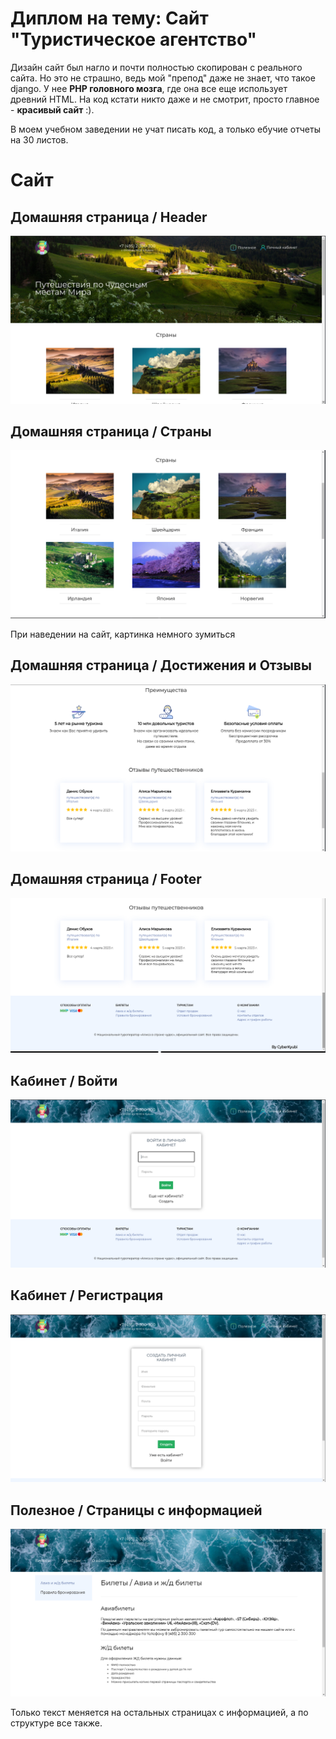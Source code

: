# Диплом на тему: Сайт "Туристическое агентство"

Дизайн сайт был нагло и почти полностью скопирован с реального сайта. 
Но это не страшно, ведь мой "препод" даже не знает, что такое django. У нее
**PHP головного мозга**, где она все еще использует древний HTML. 
На код кстати никто даже и не смотрит, просто главное - **красивый сайт** :).


В моем учебном заведении не учат писать код, а только ебучие отчеты на 30 листов.


# Cайт

## Домашняя страница / Header

![](screens/homepage-top.png)

## Домашняя страница / Страны

![](screens/homepage-countries.png)

При наведении на сайт, картинка немного зумиться

## Домашняя страница / Достижения и Отзывы

![](screens/homepage-advg_and_replies.png)

## Домашняя страница / Footer

![](screens/footer.png)

## Кабинет / Войти

![](screens/cabinet-login.png)

## Кабинет / Регистрация

![](screens/cabinet-registration.png)

## Полезное / Страницы с информацией

![](screens/info.png)

Только текст меняется на остальных страницах с информацией,
а по структуре все также.
